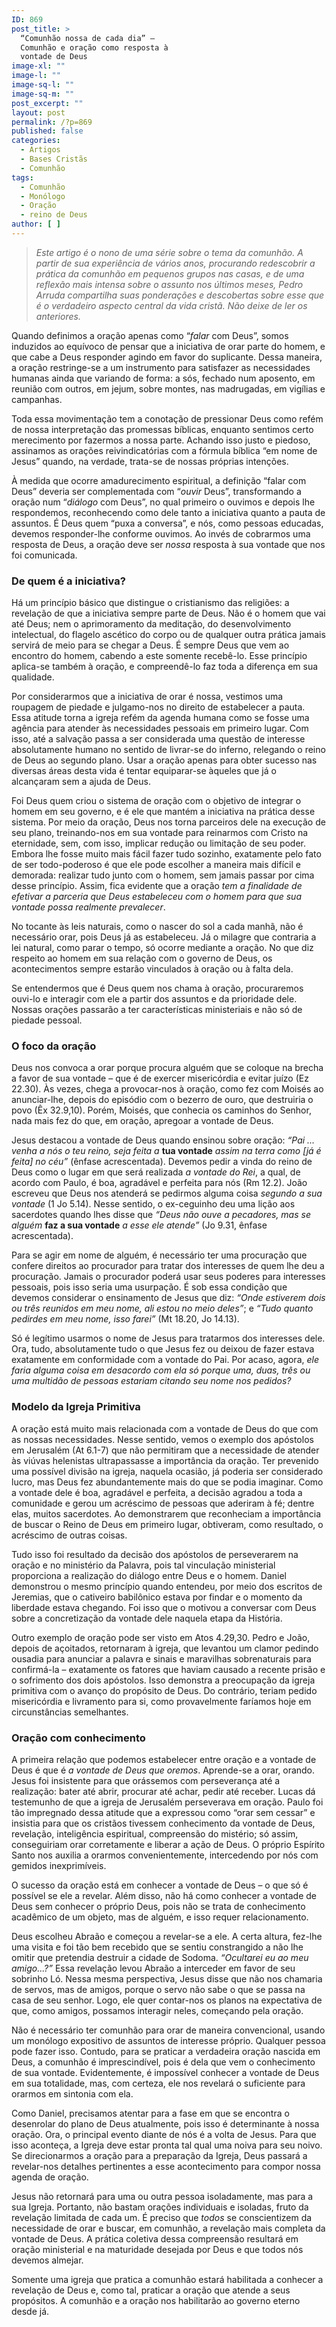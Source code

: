 ```yaml
---
ID: 869
post_title: >
  “Comunhão nossa de cada dia” –
  Comunhão e oração como resposta à
  vontade de Deus
image-xl: ""
image-l: ""
image-sq-l: ""
image-sq-m: ""
post_excerpt: ""
layout: post
permalink: /?p=869
published: false
categories:
  - Artigos
  - Bases Cristãs
  - Comunhão
tags:
  - Comunhão
  - Monólogo
  - Oração
  - reino de Deus
author: [ ]
---
```

<blockquote><em>Este artigo é o nono de uma série sobre o tema da comunhão. A partir de sua experiência de vários anos, procurando redescobrir a prática da comunhão em pequenos grupos nas casas, e de uma reflexão mais intensa sobre o assunto nos últimos meses, Pedro Arruda compartilha suas ponderações e descobertas sobre esse que é o verdadeiro aspecto central da vida cristã. Não deixe de ler os anteriores. </em></blockquote>
Quando definimos a oração apenas como “<em>falar</em> com Deus”, somos induzidos ao equívoco de pensar que a iniciativa de orar parte do homem, e que cabe a Deus responder agindo em favor do suplicante. Dessa maneira, a oração restringe-se a um instrumento para satisfazer as necessidades humanas ainda que variando de forma: a sós, fechado num aposento, em reunião com outros, em jejum, sobre montes, nas madrugadas, em vigílias e campanhas.

Toda essa movimentação tem a conotação de pressionar Deus como refém de nossa interpretação das promessas bíblicas, enquanto sentimos certo merecimento por fazermos a nossa parte. Achando isso justo e piedoso, assinamos as orações reivindicatórias com a fórmula bíblica “em nome de Jesus” quando, na verdade, trata-se de nossas próprias intenções.

À medida que ocorre amadurecimento espiritual, a definição “falar com Deus” deveria ser complementada com “<em>ouvir </em>Deus”, transformando a oração num “<em>diálogo </em>com Deus”, no qual primeiro o ouvimos e depois lhe respondemos, reconhecendo como dele tanto a iniciativa quanto a pauta de assuntos. É Deus quem “puxa a conversa”, e nós, como pessoas educadas, devemos responder-lhe conforme ouvimos. Ao invés de cobrarmos uma resposta de Deus, a oração deve ser <em>nossa</em> resposta à sua vontade que nos foi comunicada.
<h3><strong><strong> De quem é a iniciativa?</strong></strong><strong></strong></h3>
Há um princípio básico que distingue o cristianismo das religiões: a revelação de que a iniciativa sempre parte de Deus. Não é o homem que vai até Deus; nem o aprimoramento da meditação, do desenvolvimento intelectual, do flagelo ascético do corpo ou de qualquer outra prática jamais servirá de meio para se chegar a Deus. É sempre Deus que vem ao encontro do homem, cabendo a este somente recebê-lo. Esse princípio aplica-se também à oração, e compreendê-lo faz toda a diferença em sua qualidade.

Por considerarmos que a iniciativa de orar é nossa, vestimos uma roupagem de piedade e julgamo-nos no direito de estabelecer a pauta. Essa atitude torna a igreja refém da agenda humana como se fosse uma agência para atender às necessidades pessoais em primeiro lugar. Com isso, até a salvação passa a ser considerada uma questão de interesse absolutamente humano no sentido de livrar-se do inferno, relegando o reino de Deus ao segundo plano. Usar a oração apenas para obter sucesso nas diversas áreas desta vida é tentar equiparar-se àqueles que já o alcançaram sem a ajuda de Deus.

Foi Deus quem criou o sistema de oração com o objetivo de integrar o homem em seu governo, e é ele que mantém a iniciativa na prática desse sistema. Por meio da oração, Deus nos torna parceiros dele na execução de seu plano, treinando-nos em sua vontade para reinarmos com Cristo na eternidade, sem, com isso, implicar redução ou limitação de seu poder. Embora lhe fosse muito mais fácil fazer tudo sozinho, exatamente pelo fato de ser todo-poderoso é que ele pode escolher a maneira mais difícil e demorada: realizar tudo junto com o homem, sem jamais passar por cima desse princípio. Assim, fica evidente que a oração <em>tem a finalidade de efetivar a parceria que Deus estabeleceu com o homem para que sua vontade possa realmente prevalecer</em>.

No tocante às leis naturais, como o nascer do sol a cada manhã, não é necessário orar, pois Deus já as estabeleceu. Já o milagre que contraria a lei natural, como parar o tempo, só ocorre mediante a oração. No que diz respeito ao homem em sua relação com o governo de Deus, os acontecimentos sempre estarão vinculados à oração ou à falta dela.

Se entendermos que é Deus quem nos chama à oração, procuraremos ouvi-lo e interagir com ele a partir dos assuntos e da prioridade dele. Nossas orações passarão a ter características ministeriais e não só de piedade pessoal.
<h3><strong> </strong><strong><strong> </strong></strong>O foco da oração</h3>
Deus nos convoca a orar porque procura alguém que se coloque na brecha a favor de sua vontade – que é de exercer misericórdia e evitar juízo (Ez 22.30). Às vezes, chega a provocar-nos à oração, como fez com Moisés ao anunciar-lhe, depois do episódio com o bezerro de ouro, que destruiria o povo (Êx 32.9,10). Porém, Moisés, que conhecia os caminhos do Senhor, nada mais fez do que, em oração, apregoar a vontade de Deus.

Jesus destacou a vontade de Deus quando ensinou sobre oração: <em>“Pai ... venha a nós o teu reino, seja feita a </em><strong>tua vontade</strong><em> assim na terra como [já é feita] no céu”</em> (ênfase acrescentada). Devemos pedir a vinda do reino de Deus como o lugar em que será realizada <em>a vontade do Rei</em>, a qual, de acordo com Paulo, é boa, agradável e perfeita para nós (Rm 12.2). João escreveu que Deus nos atenderá se pedirmos alguma coisa <em>segundo a sua vontade</em> (1 Jo 5.14). Nesse sentido, o ex-ceguinho deu uma lição aos sacerdotes quando lhes disse que <em>“Deus não ouve a pecadores, mas se alguém </em><strong>faz a sua vontade</strong><em> a esse ele atende”</em> (Jo 9.31, ênfase acrescentada).

Para se agir em nome de alguém, é necessário ter uma procuração que confere direitos ao procurador para tratar dos interesses de quem lhe deu a procuração. Jamais o procurador poderá usar seus poderes para interesses pessoais, pois isso seria uma usurpação. É sob essa condição que devemos considerar o ensinamento de Jesus que diz: <em>“Onde estiverem dois ou três reunidos em meu nome, ali estou no meio deles”</em>; e <em>“Tudo quanto pedirdes em meu nome, isso farei”</em> (Mt 18.20, Jo 14.13).

Só é legítimo usarmos o nome de Jesus para tratarmos dos interesses dele. Ora, tudo, absolutamente tudo o que Jesus fez ou deixou de fazer estava exatamente em conformidade com a vontade do Pai. Por acaso, agora,<em> ele faria alguma coisa em desacordo com ela só porque uma, duas, três ou uma multidão de pessoas estariam citando seu nome nos pedidos?</em>
<h3><strong> </strong>Modelo da Igreja Primitiva</h3>
A oração está muito mais relacionada com a vontade de Deus do que com as nossas necessidades. Nesse sentido, vemos o exemplo dos apóstolos em Jerusalém (At 6.1-7) que não permitiram que a necessidade de atender às viúvas helenistas ultrapassasse a importância da oração. Ter prevenido uma possível divisão na igreja, naquela ocasião, já poderia ser considerado lucro, mas Deus fez abundantemente mais do que se podia imaginar. Como a vontade dele é boa, agradável e perfeita, a decisão agradou a toda a comunidade e gerou um acréscimo de pessoas que aderiram à fé; dentre elas, muitos sacerdotes. Ao demonstrarem que reconheciam a importância de buscar o Reino de Deus em primeiro lugar, obtiveram, como resultado, o acréscimo de outras coisas.

Tudo isso foi resultado da decisão dos apóstolos de perseverarem na oração e no ministério da Palavra, pois tal vinculação ministerial proporciona a realização do diálogo entre Deus e o homem. Daniel demonstrou o mesmo princípio quando entendeu, por meio dos escritos de Jeremias, que o cativeiro babilônico estava por findar e o momento da liberdade estava chegando. Foi isso que o motivou a conversar com Deus sobre a concretização da vontade dele naquela etapa da História.

Outro exemplo de oração pode ser visto em Atos 4.29,30. Pedro e João, depois de açoitados, retornaram à igreja, que levantou um clamor pedindo ousadia para anunciar a palavra e sinais e maravilhas sobrenaturais para confirmá-la – exatamente os fatores que haviam causado a recente prisão e o sofrimento dos dois apóstolos. Isso demonstra a preocupação da igreja primitiva com o avanço do propósito de Deus. Do contrário, teriam pedido misericórdia e livramento para si, como provavelmente faríamos hoje em circunstâncias semelhantes.
<h3><strong> </strong>Oração com conhecimento</h3>
A primeira relação que podemos estabelecer entre oração e a vontade de Deus é que é <em>a vontade de Deus que oremos</em>. Aprende-se a orar, orando. Jesus foi insistente para que orássemos com perseverança até a realização: bater até abrir, procurar até achar, pedir até receber. Lucas dá testemunho de que a igreja de Jerusalém perseverava em oração. Paulo foi tão impregnado dessa atitude que a expressou como “orar sem cessar” e insistia para que os cristãos tivessem conhecimento da vontade de Deus, revelação, inteligência espiritual, compreensão do mistério; só assim, conseguiriam orar corretamente e liberar a ação de Deus. O próprio Espírito Santo nos auxilia a orarmos convenientemente, intercedendo por nós com gemidos inexprimíveis.

O sucesso da oração está em conhecer a vontade de Deus – o que só é possível se ele a revelar. Além disso, não há como conhecer a vontade de Deus sem conhecer o próprio Deus, pois não se trata de conhecimento acadêmico de um objeto, mas de alguém, e isso requer relacionamento.

Deus escolheu Abraão e começou a revelar-se a ele. A certa altura, fez-lhe uma visita e foi tão bem recebido que se sentiu constrangido a não lhe omitir que pretendia destruir a cidade de Sodoma. <em>“Ocultarei eu ao meu amigo...?”</em> Essa revelação levou Abraão a interceder em favor de seu sobrinho Ló. Nessa mesma perspectiva, Jesus disse que não nos chamaria de servos, mas de amigos, porque o servo não sabe o que se passa na casa de seu senhor. Logo, ele quer contar-nos os planos na expectativa de que, como amigos, possamos interagir neles, começando pela oração.

Não é necessário ter comunhão para orar de maneira convencional, usando um monólogo expositivo de assuntos de interesse próprio. Qualquer pessoa pode fazer isso. Contudo, para se praticar a verdadeira oração nascida em Deus, a comunhão é imprescindível, pois é dela que vem o conhecimento de sua vontade. Evidentemente, é impossível conhecer a vontade de Deus em sua totalidade, mas, com certeza, ele nos revelará o suficiente para orarmos em sintonia com ela.

Como Daniel, precisamos atentar para a fase em que se encontra o desenrolar do plano de Deus atualmente, pois isso é determinante à nossa oração. Ora, o principal evento diante de nós é a volta de Jesus. Para que isso aconteça, a Igreja deve estar pronta tal qual uma noiva para seu noivo. Se direcionarmos a oração para a preparação da Igreja, Deus passará a revelar-nos detalhes pertinentes a esse acontecimento para compor nossa agenda de oração.

Jesus não retornará para uma ou outra pessoa isoladamente, mas para a sua Igreja. Portanto, não bastam orações individuais e isoladas, fruto da revelação limitada de cada um. É preciso que <em>todos </em>se conscientizem da necessidade de orar e buscar, em comunhão, a revelação mais completa da vontade de Deus. A prática coletiva dessa compreensão resultará em oração ministerial e na maturidade desejada por Deus e que todos nós devemos almejar.

Somente uma igreja que pratica a comunhão estará habilitada a conhecer a revelação de Deus e, como tal, praticar a oração que atende a seus propósitos. A comunhão e a oração nos habilitarão ao governo eterno desde já.